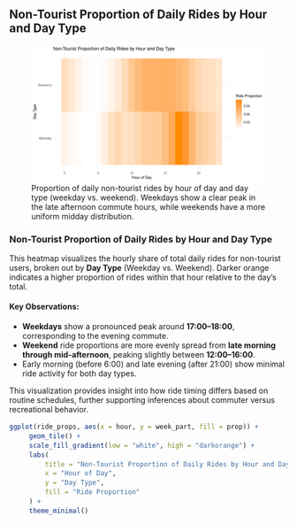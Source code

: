 ## Non-Tourist Proportion of Daily Rides by Hour and Day Type

<figure class="float-right">
  <a href="../images/Non-Tourist_Proportion_of_Daily_Rides_by_Hour_and_Day_Type.png" target="_blank" title="Select image to open full sized chart">
  <img src="../images/thumbnails/Non-Tourist_Proportion_of_Daily_Rides_by_Hour_and_Day_Type.png" alt=" Heatmap showing the hourly distribution of non-tourist rides as a proportion of daily rides, separated by weekday and weekend. Weekday rides peak between 17:00 and 18:00, while weekend rides show a broader distribution from late morning through the afternoon.">
  </a>
  <figcaption>
   Proportion of daily non-tourist rides by hour of day and day type (weekday vs. weekend). Weekdays show a clear peak in the late afternoon commute hours, while weekends have a more uniform midday distribution.
  </figcaption>
</figure>

### Non-Tourist Proportion of Daily Rides by Hour and Day Type

This heatmap visualizes the hourly share of total daily rides for non-tourist users, broken out by **Day Type** (Weekday vs. Weekend). Darker orange indicates a higher proportion of rides within that hour relative to the day’s total.

#### Key Observations:
- **Weekdays** show a pronounced peak around **17:00–18:00**, corresponding to the evening commute.
- **Weekend** ride proportions are more evenly spread from **late morning through mid-afternoon**, peaking slightly between **12:00–16:00**.
- Early morning (before 6:00) and late evening (after 21:00) show minimal ride activity for both day types.

This visualization provides insight into how ride timing differs based on routine schedules, further supporting inferences about commuter versus recreational behavior.




```R
ggplot(ride_props, aes(x = hour, y = week_part, fill = prop)) +
     geom_tile() +
     scale_fill_gradient(low = "white", high = "darkorange") +
     labs(
         title = "Non-Tourist Proportion of Daily Rides by Hour and Day Type",
         x = "Hour of Day",
         y = "Day Type",
         fill = "Ride Proportion"
     ) +
     theme_minimal()
```
